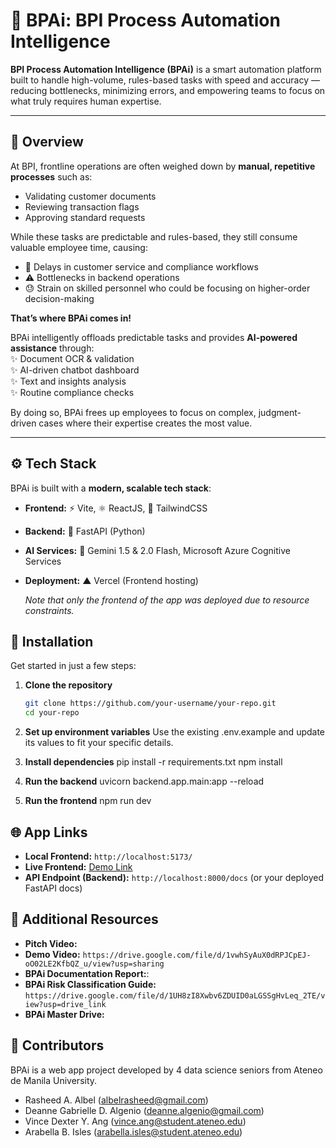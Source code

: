 # 🚀 BPAi: BPI Process Automation Intelligence

**BPI Process Automation Intelligence (BPAi)** is a smart automation platform built to handle high-volume, rules-based tasks with speed and accuracy — reducing bottlenecks, minimizing errors, and empowering teams to focus on what truly requires human expertise.

---

## 📖 Overview

At BPI, frontline operations are often weighed down by **manual, repetitive processes** such as:  
- Validating customer documents  
- Reviewing transaction flags  
- Approving standard requests  

While these tasks are predictable and rules-based, they still consume valuable employee time, causing:  
- 🚧 Delays in customer service and compliance workflows  
- ⚠️ Bottlenecks in backend operations  
- 😓 Strain on skilled personnel who could be focusing on higher-order decision-making  

**That’s where BPAi comes in!**  

BPAi intelligently offloads predictable tasks and provides **AI-powered assistance** through:  
✨ Document OCR & validation  
✨ AI-driven chatbot dashboard  
✨ Text and insights analysis  
✨ Routine compliance checks  

By doing so, BPAi frees up employees to focus on complex, judgment-driven cases where their expertise creates the most value.

---

## ⚙️ Tech Stack

BPAi is built with a **modern, scalable tech stack**:

- **Frontend:** ⚡ Vite, ⚛️ ReactJS, 🎨 TailwindCSS  
- **Backend:** 🚀 FastAPI (Python)  
- **AI Services:** 🤖 Gemini 1.5 & 2.0 Flash, Microsoft Azure Cognitive Services  
- **Deployment:** ▲ Vercel (Frontend hosting)

   *Note that only the frontend of the app was deployed due to resource constraints.*


## 🔧 Installation

Get started in just a few steps:

1. **Clone the repository**
   ```bash
   git clone https://github.com/your-username/your-repo.git
   cd your-repo

2. **Set up environment variables**
    Use the existing .env.example and update its values to fit your specific details.

3. **Install dependencies**
    pip install -r requirements.txt
    npm install

4. **Run the backend**
    uvicorn backend.app.main:app --reload

5. **Run the frontend**
    npm run dev

## 🌐 App Links
- **Local Frontend:** `http://localhost:5173/`
- **Live Frontend:** [Demo Link](https://your-vercel-app.vercel.app/)  
- **API Endpoint (Backend):** `http://localhost:8000/docs` (or your deployed FastAPI docs)

## 🔗 Additional Resources
- **Pitch Video:** 
- **Demo Video:** `https://drive.google.com/file/d/1vwhSyAuX0dRPJCpEJ-oO02LE2KfbQZ_u/view?usp=sharing`
- **BPAi Documentation Report:**: 
- **BPAi Risk Classification Guide:** `https://drive.google.com/file/d/1UH8zI8Xwbv6ZDUID0aLGSSgHvLeq_2TE/view?usp=drive_link`
- **BPAi Master Drive:**

## 👥 Contributors
   BPAi is a web app project developed by 4 data science seniors from Ateneo de Manila University.
   - Rasheed A. Albel (albelrasheed@gmail.com)
   - Deanne Gabrielle D. Algenio (deanne.algenio@gmail.com)
   - Vince Dexter Y. Ang (vince.ang@student.ateneo.edu)
   - Arabella B. Isles (arabella.isles@student.ateneo.edu)
